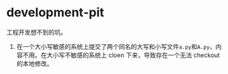 # development-pit
工程开发想不到的坑。

1. 在一个大小写敏感的系统上提交了两个同名的大写和小写文件`a.py`和`A.py`，内容不用。在大小写不敏感的系统上 cloen 下来，导致存在一个无法 checkout 的本地修改。
